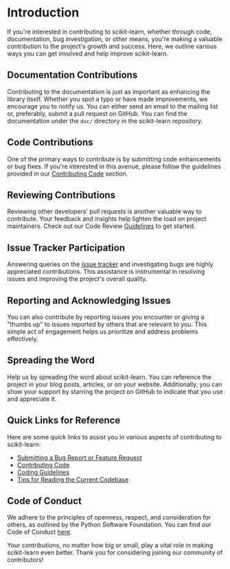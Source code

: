 # Introduction

If you're interested in contributing to scikit-learn, whether through code, documentation, bug investigation, or other means, you're making a valuable contribution to the project's growth and success. Here, we outline various ways you can get involved and help improve scikit-learn.

## Documentation Contributions

Contributing to the documentation is just as important as enhancing the library itself. Whether you spot a typo or have made improvements, we encourage you to notify us. You can either send an email to the mailing list or, preferably, submit a pull request on GitHub. You can find the documentation under the `doc/` directory in the scikit-learn repository.

## Code Contributions

One of the primary ways to contribute is by submitting code enhancements or bug fixes. If you're interested in this avenue, please follow the guidelines provided in our [Contributing Code](https://scikit-learn.org/dev/developers/contributing.html#contributing-code) section.

## Reviewing Contributions

Reviewing other developers' pull requests is another valuable way to contribute. Your feedback and insights help lighten the load on project maintainers. Check out our Code Review [Guidelines](https://scikit-learn.org/dev/developers/contributing.html#code-review-guidelines) to get started.

## Issue Tracker Participation

Answering queries on the [issue tracker](https://github.com/scikit-learn/scikit-learn/issues) and investigating bugs are highly appreciated contributions. This assistance is instrumental in resolving issues and improving the project's overall quality.

## Reporting and Acknowledging Issues

You can also contribute by reporting issues you encounter or giving a "thumbs up" to issues reported by others that are relevant to you. This simple act of engagement helps us prioritize and address problems effectively.

## Spreading the Word

Help us by spreading the word about scikit-learn. You can reference the project in your blog posts, articles, or on your website. Additionally, you can show your support by starring the project on GitHub to indicate that you use and appreciate it.

## Quick Links for Reference

Here are some quick links to assist you in various aspects of contributing to scikit-learn:

- [Submitting a Bug Report or Feature Request](https://scikit-learn.org/dev/developers/contributing.html#submitting-a-bug-report-or-a-feature-request)
- [Contributing Code](https://scikit-learn.org/dev/developers/contributing.html#contributing-code)
- [Coding Guidelines](https://scikit-learn.org/dev/developers/develop.html#coding-guidelines)
- [Tips for Reading the Current Codebase](https://scikit-learn.org/dev/developers/contributing.html#reading-the-existing-code-base)

## Code of Conduct

We adhere to the principles of openness, respect, and consideration for others, as outlined by the Python Software Foundation. You can find our Code of Conduct [here](https://scikit-learn.org/dev/developers/contributing.html#code-of-conduct).

Your contributions, no matter how big or small, play a vital role in making scikit-learn even better. Thank you for considering joining our community of contributors!
